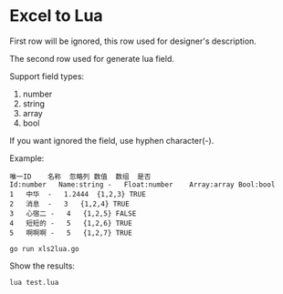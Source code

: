 # Excel to Lua
First row will be ignored, this row used for designer's description.


The second row used for generate lua field.

Support field types:
1. number
2. string
3. array
4. bool

If you want ignored the field, use hyphen character(-).

Example:
```
唯一ID	名称	忽略列	数值	数组	是否
Id:number	Name:string	-	Float:number	Array:array	Bool:bool
1	中华	-	1.2444	{1,2,3}	TRUE
2	消息	-	3	{1,2,4}	TRUE
3	心宿二	-	4	{1,2,5}	FALSE
4	短短的	-	5	{1,2,6}	TRUE
5	啊啊啊	-	5	{1,2,7}	TRUE

```

```
go run xls2lua.go
```

Show the results:
```
lua test.lua
```
